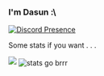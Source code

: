### I'm Dasun :\

[![Discord Presence](https://lanyard.cnrad.dev/api/778068011231608882)](https://discord.com/users/778068011231608882)

Some stats if you want . . .

<img src="https://github-readme-stats.vercel.app/api/top-langs/?username=dabeycorn"> <img align="center" src="https://github-readme-stats.vercel.app/apiusername=dabeycorn&include_all_commits=true&count_private=true&show_icons=true&line_height=20&title_color=2B5BBD&icon_color=1124BB&text_color=A1A1A1&bg_color=0,000000,130F40" alt="stats go brrr"/>


